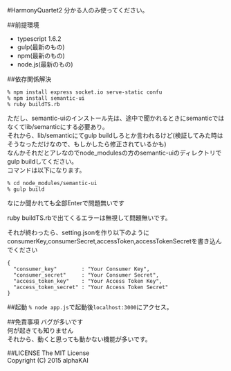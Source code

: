 #HarmonyQuartet2
分かる人のみ使ってください。
  
  
##前提環境
* typescript 1.6.2  
* gulp(最新のもの)  
* npm(最新のもの)  
* node.js(最新のもの)  
  
  
##依存関係解決

```zsh:
% npm install express socket.io serve-static confu
% npm install semantic-ui
% ruby buildTS.rb
```
  
ただし、semantic-uiのインストール先は、途中で聞かれるときにsemanticではなくてlib/semanticにする必要あり。  
それから、lib/semanticにてgulp buildしろとか言われるけど(検証してみた時はそうなっただけなので、もしかしたら修正されているかも)  
なんかそれだとアレなのでnode_modulesの方のsemantic-uiのディレクトリでgulp buildしてください。  
コマンドは以下になります。  

```:zsh
% cd node_modules/semantic-ui  
% gulp build  
```

なにか聞かれても全部Enterで問題無いです  
  
ruby buildTS.rbで出てくるエラーは無視して問題無いです。  
  

それが終わったら、setting.jsonを作り以下のようにconsumerKey,consumerSecret,accessToken,accessTokenSecretを書き込んでください  

```:json
{
  "consumer_key"        : "Your Consumer Key",
  "consumer_secret"     : "Your Consumer Secret",
  "access_token_key"    : "Your Access Token Key",
  "access_token_secret" : "Your Access Token Secret"
}
```

  
##起動
`% node app.js`で起動後`localhost:3000`にアクセス。
  
  
##免責事項
バグが多いです  
何が起きても知りません  
それから、動くと思っても動かない機能が多いです。  
  
  
##LICENSE
The MIT License  
Copyright (C) 2015 alphaKAI  
